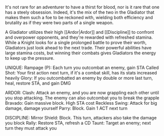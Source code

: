It's not rare for an adventurer to have a thirst for blood, nor is it rare that one has a steely obsession. Indeed, it's the mix of the two in the Gladiator that makes them such a foe to be reckoned with, wielding both efficiency and brutality as if they were two parts of a single weapon.

A Gladiator utilizes their high [[Ardor|Ardor]] and [[Discipline]] to confront and overpower opponents, and they're rewarded with refreshed stamina. While a Knight looks for a single prolonged battle to prove their worth, Gladiators just look ahead to the next trade. Their powerful abilities have large stamina costs, but winning their combats gives Gladiators the energy to keep up the pressure.

UNIQUE:
Rampage (P): Each turn you outcombat an enemy, gain STA
Called Shot: Your first action next turn, if it's a combat skill, has its stats increased heavily
Glory: If you outcombatted an enemy by double or more last turn, heal, restore STA, and gain DMG

ARDOR:
Clash: Attack an enemy, and you are now grappling each other until you stop attacking. The enemy can also outcombat you to break the grapple
Bravado: Gain massive block. High STA cost
Reckless Swing: Attack for big damage, damage yourself
Parry: Block. Gain 1 ACT next turn

DISCIPLINE:
Mirror Shield: Block. This turn, attackers also take the damage you block
Rally: Restore STA, refresh a CD
Taunt: Target an enemy; next turn they must attack you
